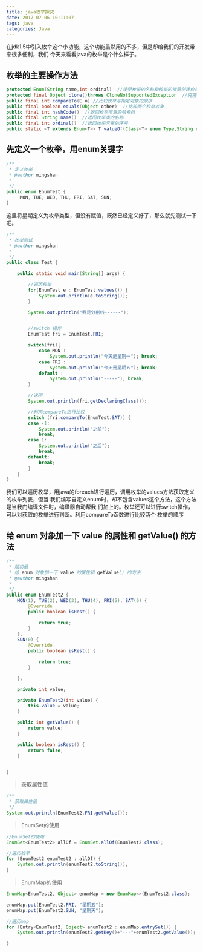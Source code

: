 ```yaml
---
title: java枚举探究
date: 2017-07-06 10:11:07
tags: java
categories: Java
---
```

在jdk1.5中引入枚举这个小功能，这个功能虽然用的不多，但是却给我们的开发带来很多便利，我们
今天来看看java的枚举是个什么样子。
## 枚举的主要操作方法
```java
protected Enum(String name,int ordinal)  //接受枚举的名称和枚举的常量创建枚举对象  
protected final Object clone()throws CloneNotSupportedException  //克隆枚举对象  
public final int compareTo(E o) //比较枚举与指定对象的顺序
public final boolean equals(Object other)  //比较两个枚举对象  
public final int hashCode()  //返回枚举常量的哈希码  
public final String name()  //返回枚举类的名称  
public final int ordinal()  //返回枚举常量的序号  
public static <T extends Enum<T>> T valueOf(Class<T> enum Type,String name)  //返回带指定名称的指定枚举类型的枚举常量  
```

## 先定义一个枚举，用enum关键字

```java
/**
 * 定义枚举
 * @author mingshan
 *
 */
public enum EnumTest {
	 MON, TUE, WED, THU, FRI, SAT, SUN;
}
```

这里将星期定义为枚举类型，但没有赋值，既然已经定义好了，那么就先测试一下吧。

```java
/**
 * 枚举测试
 * @author mingshan
 *
 */
public class Test {

	public static void main(String[] args) {

		//遍历枚举
		for(EnumTest e : EnumTest.values()) {
			System.out.println(e.toString());
		}

		System.out.println("我是分割线------");


		//switch 操作
		EnumTest fri = EnumTest.FRI;

		switch(fri){
			case MON :
				System.out.println("今天是星期一"); break;
			case FRI :
				System.out.println("今天是星期五"); break;
		    default :
		    	System.out.println("-----"); break;
		}

		//返回
		System.out.println(fri.getDeclaringClass());

		//利用compareTo进行比较
		switch (fri.compareTo(EnumTest.SAT)) {
		case -1:
			System.out.println("之前");
			break;
		case 1:
			System.out.println("之后");
			break;
		default:
			break;
		}
	}
}
```

我们可以遍历枚举，用java的foreach进行遍历，调用枚举的values方法获取定义的枚举列表，但当
我们编写自定义enum时，却不包含values这个方法，这个方法是当我门编译文件时，编译器自动帮我
们加上的。枚举还可以进行switch操作，可以对获取的枚举进行判断。利用compareTo函数进行比较两个
枚举的顺序

<!-- more -->

## 给 enum 对象加一下 value 的属性和 getValue() 的方法

```java
/**
 * 赋初值
 * 给 enum 对象加一下 value 的属性和 getValue() 的方法
 * @author mingshan
 *
 */
public enum EnumTest2 {
    MON(1), TUE(2), WED(3), THU(4), FRI(5), SAT(6) {
        @Override
	    public boolean isRest() {

	    	return true;
	    }
    },
    SUN(0) {
        @Override
	    public boolean isRest() {

	    	return true;
	    }

    };

	private int value;

	private EnumTest2(int value) {
		this.value = value;
	}

	public int getValue() {
		return value;
	}

	public boolean isRest() {
        return false;
    }


}

```

> 获取属性值

```java
/**
 * 获取属性值
 */
System.out.println(EnumTest2.FRI.getValue());
```

> EnumSet的使用

```java
//EnumSet的使用
EnumSet<EnumTest2> allOf = EnumSet.allOf(EnumTest2.class);

//遍历枚举
for (EnumTest2 enumTest2 : allOf) {
	System.out.println(enumTest2.toString());
}
```

> EnumMap的使用

```java
EnumMap<EnumTest2, Object> enumMap = new EnumMap<>(EnumTest2.class);

enumMap.put(EnumTest2.FRI, "星期五");
enumMap.put(EnumTest2.SUN, "星期天");

//遍历map
for (Entry<EnumTest2, Object> enumTest2 : enumMap.entrySet()) {
	System.out.println(enumTest2.getKey()+"---"+enumTest2.getValue());

}
```
